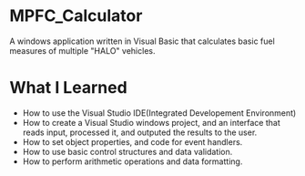 # MPFC_Calculator
A windows application written in Visual Basic that calculates basic fuel measures of multiple "HALO" vehicles.


# What I Learned
- How to use the Visual Studio IDE(Integrated Developement Environment)
- How to create a Visual Studio windows project, and an interface that reads input, processed it, and outputed the results to the user.
- How to set object properties, and code for event handlers.
- How to use basic control structures and data validation.
- How to perform arithmetic operations and data formatting.
